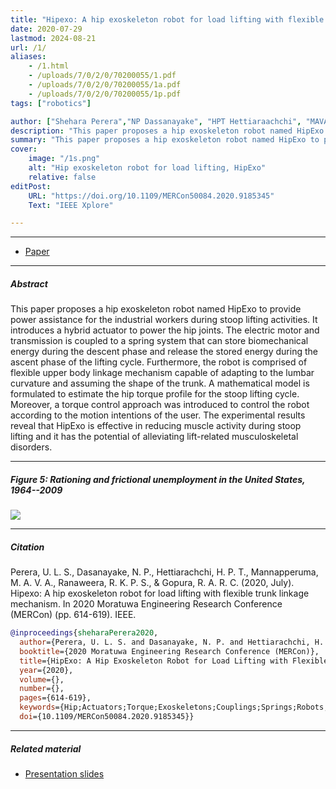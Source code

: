 ```yaml
---
title: "Hipexo: A hip exoskeleton robot for load lifting with flexible trunk linkage mechanism" 
date: 2020-07-29
lastmod: 2024-08-21
url: /1/
aliases: 
    - /1.html
    - /uploads/7/0/2/0/70200055/1.pdf
    - /uploads/7/0/2/0/70200055/1a.pdf
    - /uploads/7/0/2/0/70200055/1p.pdf
tags: ["robotics"]

author: ["Shehara Perera","NP Dassanayake", "HPT Hettiaraachchi", "MAVA Mannapperuma", "RKPS Ranaweera", "RARC Gopura"]
description: "This paper proposes a hip exoskeleton robot named HipExo to provide power assistance for the industrial workers during stoop lifting activities. Published in Moratuwa Engineering Research Conference (MERCon), 2020." 
summary: "This paper proposes a hip exoskeleton robot named HipExo to provide power assistance for the industrial workers during stoop lifting activities." 
cover:
    image: "/1s.png"
    alt: "Hip exoskeleton robot for load lifting, HipExo"
    relative: false
editPost:
    URL: "https://doi.org/10.1109/MERCon50084.2020.9185345"
    Text: "IEEE Xplore"

---
```


---


+ [Paper](/1.pdf)


---

##### Abstract

This paper proposes a hip exoskeleton robot named HipExo to provide power assistance for the industrial workers during stoop lifting activities. It introduces a hybrid actuator to power the hip joints. The electric motor and transmission is coupled to a spring system that can store biomechanical energy during the descent phase and release the stored energy during the ascent phase of the lifting cycle. Furthermore, the robot is comprised of flexible upper body linkage mechanism capable of adapting to the lumbar curvature and assuming the shape of the trunk. A mathematical model is formulated to estimate the hip torque profile for the stoop lifting cycle. Moreover, a torque control approach was introduced to control the robot according to the motion intentions of the user. The experimental results reveal that HipExo is effective in reducing muscle activity during stoop lifting and it has the potential of alleviating lift-related musculoskeletal disorders.

---


##### Figure 5: Rationing and frictional unemployment in the United States, 1964--2009

![](/1.png)

---


##### Citation

Perera, U. L. S., Dasanayake, N. P., Hettiarachchi, H. P. T., Mannapperuma, M. A. V. A., Ranaweera, R. K. P. S., & Gopura, R. A. R. C. (2020, July). Hipexo: A hip exoskeleton robot for load lifting with flexible trunk linkage mechanism. In 2020 Moratuwa Engineering Research Conference (MERCon) (pp. 614-619). IEEE.

```BibTeX
@inproceedings{sheharaPerera2020,
  author={Perera, U. L. S. and Dasanayake, N. P. and Hettiarachchi, H. P. T. and Mannapperuma, M. A. V. A. and Ranaweera, R. K. P. S. and Gopura, R. A. R. C.},
  booktitle={2020 Moratuwa Engineering Research Conference (MERCon)}, 
  title={HipExo: A Hip Exoskeleton Robot for Load Lifting with Flexible Trunk Linkage Mechanism}, 
  year={2020},
  volume={},
  number={},
  pages={614-619},
  keywords={Hip;Actuators;Torque;Exoskeletons;Couplings;Springs;Robots;exoskeleton;trunk linkage mechanism;hybrid actuator;load lifting;hip joint},
  doi={10.1109/MERCon50084.2020.9185345}}
```

---

##### Related material

+ [Presentation slides](/1p.pdf)